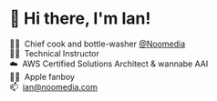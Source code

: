 <h1>👋&nbsp;Hi there, I'm Ian!</h1>

👨‍🍳&nbsp;&nbsp;Chief cook and bottle-washer [@Noomedia](https://github.com/noomedia/) </br>
👨‍🏫&nbsp;&nbsp;Technical Instructor </br>
☁️&nbsp;&nbsp;AWS Certified Solutions Architect & wannabe AAI </br>
🧑‍💻&nbsp;&nbsp;Apple fanboy </br>
📫&nbsp;&nbsp;[ian@noomedia.com](mailto:ian@noomedia.com) </br>
